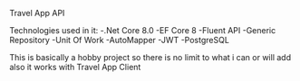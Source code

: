 Travel App API

Technologies used in it: 
  -.Net Core 8.0
  -EF Core 8
  -Fluent API
  -Generic Repository
  -Unit Of Work
  -AutoMapper
  -JWT
  -PostgreSQL

This is basically a hobby project so there is no limit to what i can or will add
also it works with Travel App Client
